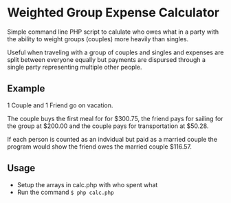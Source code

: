 Weighted Group Expense Calculator
===========================

Simple command line PHP script to calulate who owes what in a party with the ability to weight
groups (couples) more heavily than singles.

Useful when traveling with a group of couples and singles and expenses are split between everyone
equally but payments are dispursed through a single party representing multiple other people.

Example
-------
1 Couple and 1 Friend go on vacation.

The couple buys the first meal for for $300.75, the friend pays for sailing for the group at $200.00 and the couple pays for transportation at $50.28.

If each person is counted as an indvidual but paid as a married couple the program would show
the friend owes the married couple $116.57.

Usage
-------
* Setup the arrays in calc.php with who spent what
* Run the command `$ php calc.php`
